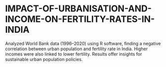 # IMPACT-OF-URBANISATION-AND-INCOME-ON-FERTILITY-RATES-IN-INDIA
Analyzed World Bank data (1996–2020) using R software, finding a negative correlation between urban population and fertility rate in India. Higher incomes were also linked to lower fertility. Results offer insights for sustainable urban population policies.

